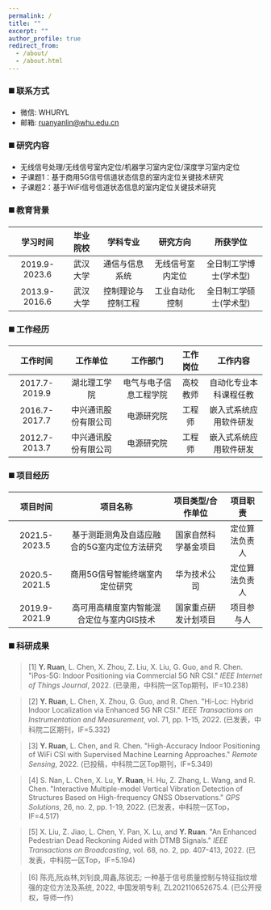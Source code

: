```yaml
---
permalink: /
title: ""
excerpt: ""
author_profile: true
redirect_from: 
  - /about/
  - /about.html
---
```


### ◼️ 联系方式

* 微信: WHURYL
* 邮箱: <ruanyanlin@whu.edu.cn>

### ◼️ 研究内容

* 无线信号处理/无线信号室内定位/机器学习室内定位/深度学习室内定位
* 子课题1：基于商用5G信号信道状态信息的室内定位关键技术研究
* 子课题2：基于WiFi信号信道状态信息的室内定位关键技术研究

### ◼️ 教育背景

|学习时间|毕业院校|学科专业|研究方向|所获学位|
|:-:|:-:|:-:|:-:|:-:|
|2019.9-2023.6|武汉大学|通信与信息系统|无线信号室内定位|全日制工学博士(学术型)|
|2013.9-2016.6|武汉大学|控制理论与控制工程|工业自动化控制|全日制工学硕士(学术型)|

### ◼️ 工作经历

|工作时间|工作单位|工作部门|工作岗位|工作内容|
|:-:|:-:|:-:|:-:|:-:|
|2017.7-2019.9|湖北理工学院|电气与电子信息工程学院|高校教师|自动化专业本科课程任教|
|2016.7-2017.7|中兴通讯股份有限公司|电源研究院|工程师|嵌入式系统应用软件研发|
|2012.7-2013.7|中兴通讯股份有限公司|电源研究院|工程师|嵌入式系统应用软件研发|

### ◼️ 项目经历

|项目时间|项目名称|项目类型/合作单位|项目职责|
|:-:|:-:|:-:|:-:|
|2021.5-2023.5|基于测距测角及自适应融合的5G室内定位方法研究|国家自然科学基金项目|定位算法负责人|
|2020.5-2021.5|商用5G信号智能终端室内定位研究|华为技术公司|定位算法负责人|
|2019.9-2021.9|高可用高精度室内智能混合定位与室内GIS技术|国家重点研发计划项目|项目参与人|

### ◼️ 科研成果

> [1]	**Y. Ruan**, L. Chen, X. Zhou, Z. Liu, X. Liu, G. Guo, and R. Chen. "iPos-5G: Indoor Positioning via Commercial 5G NR CSI." *IEEE Internet of Things Journal*, 2022. (已录用，中科院一区Top期刊，IF=10.238)

> [2]	**Y. Ruan**, L. Chen, X. Zhou, G. Guo, and R. Chen. "Hi-Loc: Hybrid Indoor Localization via Enhanced 5G NR CSI." *IEEE Transactions on Instrumentation and Measurement*, vol. 71, pp. 1-15, 2022. (已发表，中科院二区期刊，IF=5.332)

> [3]	**Y. Ruan**, L. Chen, and R. Chen. "High-Accuracy Indoor Positioning of WiFi CSI with Supervised Machine Learning Approaches." *Remote Sensing*, 2022. (已投稿，中科院二区Top期刊，IF=5.349)

> [4]	S. Nan, L. Chen, X. Lu, **Y. Ruan**, H. Hu, Z. Zhang, L. Wang, and R. Chen. "Interactive Multiple-model Vertical Vibration Detection of Structures Based on High-frequency GNSS Observations." *GPS Solutions*, 26, no. 2, pp. 1-19, 2022. (已发表，中科院一区Top，IF=4.517)

> [5]	X. Liu, Z. Jiao, L. Chen, Y. Pan, X. Lu, and **Y. Ruan**. "An Enhanced Pedestrian Dead Reckoning Aided with DTMB Signals." *IEEE Transactions on Broadcasting*, vol. 68, no. 2, pp. 407-413, 2022. (已发表，中科院一区Top，IF=5.194)

> [6]	陈亮,阮焱林,刘钊良,周鑫,陈锐志; 一种基于信号质量控制与特征指纹增强的定位方法及系统, 2022, 中国发明专利, ZL202110652675.4. (已公开授权，导师一作)

